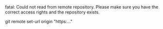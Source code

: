 fatal: Could not read from remote repository. Please make sure you have the correct access rights and the repository exists.

git remote set-url origin "https:..."
